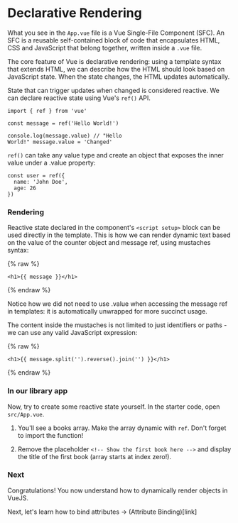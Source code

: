 # Declarative Rendering

What you see in the `App.vue` file is a Vue Single-File Component (SFC). An SFC is a reusable self-contained block of code that encapsulates HTML, CSS and JavaScript that belong together, written inside a `.vue` file.

The core feature of Vue is declarative rendering: using a template syntax that extends HTML, we can describe how the HTML should look based on JavaScript state. When the state changes, the HTML updates automatically.

State that can trigger updates when changed is considered reactive. We can declare reactive state using Vue's `ref()` API.

```vue
import { ref } from 'vue' 

const message = ref('Hello World!') 

console.log(message.value) // "Hello
World!" message.value = 'Changed'
```

`ref()` can take any value type and create an object that exposes the inner value under a .value property:

```vue
const user = ref({
  name: 'John Doe',
  age: 26
})
```

### Rendering

Reactive state declared in the component's `<script setup>` block can be used directly in the template. This is how we can render dynamic text based on the value of the counter object and message ref, using mustaches syntax:

{% raw %}
```vue
<h1>{{ message }}</h1>
```
{% endraw %}

Notice how we did not need to use .value when accessing the message ref in templates: it is automatically unwrapped for more succinct usage.

The content inside the mustaches is not limited to just identifiers or paths - we can use any valid JavaScript expression:

{% raw %}
```vue
<h1>{{ message.split('').reverse().join('') }}</h1>
```
{% endraw %}

### In our library app

Now, try to create some reactive state yourself. In the starter code, open `src/App.vue`.

1. You'll see a books array. Make the array dynamic with `ref`. Don't forget to import the function!

2. Remove the placeholder `<!-- Show the first book here -->` and display the title of the first book (array starts at index zero!).


### Next 

Congratulations! You now understand how to dynamically render objects in VueJS.

Next, let's learn how to bind attributes → (Attribute Binding)[link]
